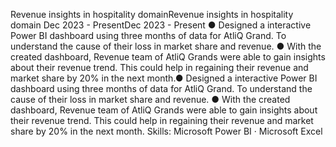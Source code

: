 
Revenue insights in hospitality domainRevenue insights in hospitality domain
Dec 2023 - PresentDec 2023 - Present
● Designed a interactive Power BI dashboard using three months of data for AtliQ Grand.
 To understand the cause of their loss in market share and revenue.
● With the created dashboard, Revenue team of AtliQ Grands were able to gain insights about their revenue trend. 
This could help in regaining their revenue and market share by 20% in the next month.● Designed a interactive Power BI dashboard using three months of data for AtliQ Grand. To understand the cause of their loss in market share and revenue. ● With the created dashboard, Revenue team of AtliQ Grands were able to gain insights about their revenue trend. This could help in regaining their revenue and market share by 20% in the next month.
Skills: Microsoft Power BI · Microsoft Excel
